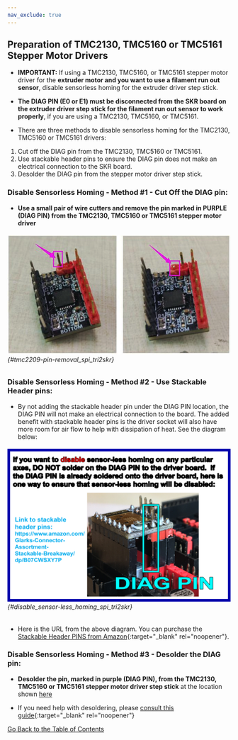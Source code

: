 ```yaml
---
nav_exclude: true
---
```

## Preparation of TMC2130, TMC5160 or TMC5161 Stepper Motor Drivers

* __<span class="underline-double-trouble color-blind-red">IMPORTANT:</span>__  If using a TMC2130, TMC5160, or TMC5161 stepper motor driver for the **<span class="color-blind-red">extruder motor</span> and you want to use a filament run out sensor**, disable sensorless homing for the extruder driver step stick.

* **The DIAG PIN (E0 or E1) must be disconnected from the SKR board on the <span class="color-blind-red">extruder driver</span> step stick for the filament run out sensor to work properly**, if you are using a TMC2130, TMC5160, or TMC5161.

* There are three methods to disable sensorless homing for the TMC2130, TMC5160 or TMC5161 drivers:

1. Cut off the DIAG pin from the TMC2130, TMC5160 or TMC5161.
2. Use stackable header pins to ensure the DIAG pin does not make an electrical connection to the SKR board.
3. Desolder the DIAG pin from the stepper motor driver step stick.

### Disable Sensorless Homing - Method #1 - Cut Off the DIAG pin:

* **Use a small pair of wire cutters and remove the pin marked in <span class="color-blind-purple">PURPLE</span> (DIAG PIN) from the TMC2130, TMC5160 or TMC5161 stepper motor driver**

###### ![](./images/tmc2209-pin-removal.png) {#tmc2209-pin-removal_spi_tri2skr}

### Disable Sensorless Homing - Method #2 - Use Stackable Header pins:

* By not adding the stackable header pin under the DIAG PIN location, the DIAG PIN will not make an electrical connection to the board. The added benefit with stackable header pins is the driver socket will also have more room for air flow to help with dissipation of heat. See the diagram below:

###### ![](./images/disable_sensor-less_homing_TMC2209_TMC2226.jpg) {#disable_sensor-less_homing_spi_tri2skr}

* Here is the URL from the above diagram.  You can purchase the [Stackable Header PINS from Amazon](https://www.amazon.com/Glarks-Connector-Assortment-Stackable-Breakaway/dp/B07CWSXY7P){:target="_blank" rel="noopener"}.

### Disable Sensorless Homing - Method #3 - Desolder the DIAG pin:

*  **Desolder the pin, marked in purple (DIAG PIN), from the TMC2130, TMC5160 or TMC5161 stepper motor driver step stick** at the location shown [here](#tmc2209-pin-removal_spi_tri2skr)

* If you need help with desoldering, please [consult this guide](https://www.instructables.com/The-Ultimate-Guide-to-Desoldering/){:target="_blank" rel="noopener"}

[Go Back to the Table of Contents](./tri_skrv14_exp-mot_wiring#trident---btt-skr-v14turbo-and-exp-mot-wiring)